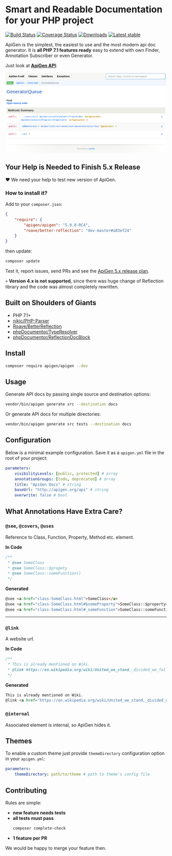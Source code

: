 # Smart and Readable Documentation for your PHP project

[![Build Status](https://img.shields.io/travis/ApiGen/ApiGen/master.svg?style=flat-square)](https://travis-ci.org/ApiGen/ApiGen)
[![Coverage Status](https://img.shields.io/coveralls/ApiGen/ApiGen/master.svg?style=flat-square)](https://coveralls.io/github/ApiGen/ApiGen?branch=master)
[![Downloads](https://img.shields.io/packagist/dt/apigen/apigen.svg?style=flat-square)](https://packagist.org/packages/apigen/apigen/stats)
[![Latest stable](https://img.shields.io/packagist/vpre/apigen/apigen.svg?style=flat-square)](https://packagist.org/packages/apigen/apigen)

ApiGen is the simplest, the easiest to use and the most modern api doc generator. It is **all PHP 7.1 features ready**
easy to extend with own Finder, Annotation Subscriber or even Generator.

Just look at [**ApiGen API**](https://apigen.github.io/ApiGen):

![ApiGen Preview](docs/preview.png)

## Your Help is Needed to Finish 5.x Release  

:heart: We need your help to test new version of ApiGen.

### How to install it?

Add to your `composer.json`:

```json
{
    "require": {
        "apigen/apigen": "5.0.0-RC4",
        "roave/better-reflection": "dev-master#a83ef24"
    }
}
```

then update:

```bash
composer update
```

Test it, report issues, send PRs and see the [ApiGen 5.x release plan](https://github.com/ApiGen/ApiGen/projects/3).

 :skull:  **Version 4.x is not supported**, since there was huge change of Reflection library and the code was almost completely rewritten.


## Built on Shoulders of Giants

- PHP 7.1+
- [nikic/PHP-Parser](https://github.com/nikic/PHP-Parser)
- [Roave/BetterReflection](https://github.com/Roave/BetterReflection)
- [phpDocumentor/TypeResolver](https://github.com/phpDocumentor/TypeResolver)
- [phpDocumentor/ReflectionDocBlock](https://github.com/phpDocumentor/ReflectionDocBlock)


## Install

```bash
composer require apigen/apigen --dev
```


## Usage

Generate API docs by passing single source and destination options:

```bash
vendor/bin/apigen generate src --destination docs
```

Or generate API docs for multiple directories:

```bash
vendor/bin/apigen generate src tests --destination docs
```


## Configuration

Below is a minimal example configuration. Save it as a `apigen.yml` file in
the root of your project:

```yaml
parameters:
    visibilityLevels: [public, protected] # array
    annotationGroups: [todo, deprecated] # array
    title: "ApiGen Docs" # string
    baseUrl: "http://apigen.org/api" # string
    overwrite: false # bool
```


## What Annotations Have Extra Care?

### `@see`, `@covers`, `@uses`

Reference to Class, Function, Property, Method etc. element.

**In Code**

```php
/**
 * @see SomeClass
 * @see SomeClass::$propety
 * @see SomeClass::someFunction()
 */
```

**Generated**

```html
@see <a href="class-SomeClass.html">SomeClass</a>
@see <a href="class-SomeClass.html#$someProperty">SomeClass::$property</a>
@see <a href="class-SomeClass.html#_someFunction">SomeClass::someFunction()</a>
```

---

### `@link`

A website url.

**In Code**

```php
/**
 * This is already mentioned on Wiki.
 * @link https://en.wikipedia.org/wiki/United_we_stand,_divided_we_fall Click to see a cool quote  
 */
```

**Generated**

```html
This is already mentioned on Wiki.
@link <a href="https://en.wikipedia.org/wiki/United_we_stand,_divided_we_fall">Click to see a cool quote</a> 
```

### `@internal` 

Associated element is internal, so ApiGen hides it.


## Themes

To enable a custom theme just provide `themeDirectory` configuration option in your `apigen.yml`:

```yaml
parameters:
    themeDirectory: path/to/theme # path to theme's config file
```

## Contributing

Rules are simple:

- **new feature needs tests**
- **all tests must pass**
    ```bash
    composer complete-check
    ```
- **1 feature per PR**

We would be happy to merge your feature then.
